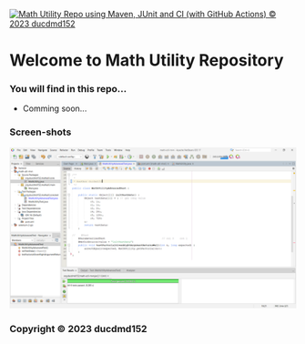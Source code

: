 [![Math Utility Repo using Maven, JUnit and CI (with GitHub Actions) © 2023 ducdmd152](https://github.com/ducdmd152/math-util-mvn/actions/workflows/math-util-ci.yml/badge.svg)](https://github.com/ducdmd152/math-util-mvn/actions/workflows/math-util-ci.yml)

# Welcome to Math Utility Repository
### You will find in this repo...
* Comming soon...

### Screen-shots
![DDT Source](https://github.com/ducdmd152/math-util-mvn/blob/main/screenshots/DDT%20Source%20using%20JUnit.png)

### Copyright &#169; 2023 ducdmd152